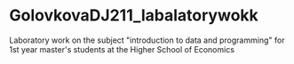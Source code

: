 # GolovkovaDJ211_labalatorywokk
 Laboratory work on the subject "introduction to data and programming" for 1st year master's students at the Higher School of Economics

